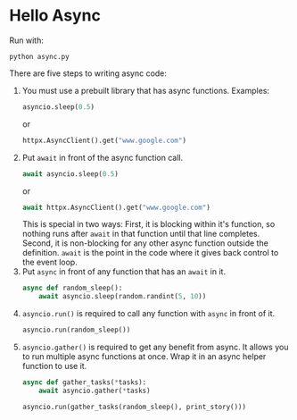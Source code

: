 # Hello Async

Run with:
```
python async.py
```

There are five steps to writing async code:
1. You must use a prebuilt library that has async functions. Examples:
   ```python
   asyncio.sleep(0.5)
   ```
   or
   ```python
   httpx.AsyncClient().get("www.google.com")
   ```
2. Put `await` in front of the async function call.
   ```python
   await asyncio.sleep(0.5)
   ```
   or
   ```python
   await httpx.AsyncClient().get("www.google.com")
   ``` 
   This is special in two ways: First, it is blocking within it's function, so nothing runs after `await` in that function until that line completes.
   Second, it is non-blocking for any other async function outside the definition. `await` is the point in the code where it gives back control to the event loop.
3. Put `async` in front of any function that has an `await` in it.
   ```python
   async def random_sleep():
       await asyncio.sleep(random.randint(5, 10))
   ```
4. `asyncio.run()` is required to call any function with `async` in front of it.
   ```python
   asyncio.run(random_sleep())
   ```
5. `asyncio.gather()` is required to get any benefit from async. It allows you to run multiple async functions at once. Wrap it in an async helper function to use it.
   ```python
   async def gather_tasks(*tasks):
       await asyncio.gather(*tasks)
   
   asyncio.run(gather_tasks(random_sleep(), print_story()))
   ```